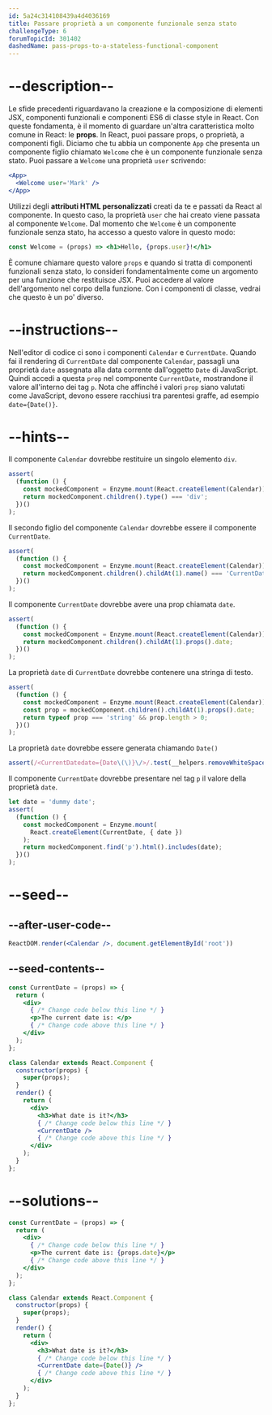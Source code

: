 ```yaml
---
id: 5a24c314108439a4d4036169
title: Passare proprietà a un componente funzionale senza stato
challengeType: 6
forumTopicId: 301402
dashedName: pass-props-to-a-stateless-functional-component
---
```


# --description--

Le sfide precedenti riguardavano la creazione e la composizione di elementi JSX, componenti funzionali e componenti ES6 di classe style in React. Con queste fondamenta, è il momento di guardare un'altra caratteristica molto comune in React: le **props**. In React, puoi passare props, o proprietà, a componenti figli. Diciamo che tu abbia un componente `App` che presenta un componente figlio chiamato `Welcome` che è un componente funzionale senza stato. Puoi passare a `Welcome` una proprietà `user` scrivendo:

```jsx
<App>
  <Welcome user='Mark' />
</App>
```

Utilizzi degli **attributi HTML personalizzati** creati da te e passati da React al componente. In questo caso, la proprietà `user` che hai creato viene passata al componente `Welcome`. Dal momento che `Welcome` è un componente funzionale senza stato, ha accesso a questo valore in questo modo:

```jsx
const Welcome = (props) => <h1>Hello, {props.user}!</h1>
```

È comune chiamare questo valore `props` e quando si tratta di componenti funzionali senza stato, lo consideri fondamentalmente come un argomento per una funzione che restituisce JSX. Puoi accedere al valore dell'argomento nel corpo della funzione. Con i componenti di classe, vedrai che questo è un po' diverso.

# --instructions--

Nell'editor di codice ci sono i componenti `Calendar` e `CurrentDate`. Quando fai il rendering di `CurrentDate` dal componente `Calendar`, passagli una proprietà `date` assegnata alla data corrente dall'oggetto `Date` di JavaScript. Quindi accedi a questa `prop` nel componente `CurrentDate`, mostrandone il valore all'interno dei tag `p`. Nota che affinché i valori `prop` siano valutati come JavaScript, devono essere racchiusi tra parentesi graffe, ad esempio `date={Date()}`.

# --hints--

Il componente `Calendar` dovrebbe restituire un singolo elemento `div`.

```js
assert(
  (function () {
    const mockedComponent = Enzyme.mount(React.createElement(Calendar));
    return mockedComponent.children().type() === 'div';
  })()
);
```

Il secondo figlio del componente `Calendar` dovrebbe essere il componente `CurrentDate`.

```js
assert(
  (function () {
    const mockedComponent = Enzyme.mount(React.createElement(Calendar));
    return mockedComponent.children().childAt(1).name() === 'CurrentDate';
  })()
);
```

Il componente `CurrentDate` dovrebbe avere una prop chiamata `date`.

```js
assert(
  (function () {
    const mockedComponent = Enzyme.mount(React.createElement(Calendar));
    return mockedComponent.children().childAt(1).props().date;
  })()
);
```

La proprietà `date` di `CurrentDate` dovrebbe contenere una stringa di testo.

```js
assert(
  (function () {
    const mockedComponent = Enzyme.mount(React.createElement(Calendar));
    const prop = mockedComponent.children().childAt(1).props().date;
    return typeof prop === 'string' && prop.length > 0;
  })()
);
```

La proprietà `date` dovrebbe essere generata chiamando `Date()`

```js
assert(/<CurrentDatedate={Date\(\)}\/>/.test(__helpers.removeWhiteSpace(code)));
```

Il componente `CurrentDate` dovrebbe presentare nel tag `p` il valore della proprietà `date`.

```js
let date = 'dummy date';
assert(
  (function () {
    const mockedComponent = Enzyme.mount(
      React.createElement(CurrentDate, { date })
    );
    return mockedComponent.find('p').html().includes(date);
  })()
);
```

# --seed--

## --after-user-code--

```jsx
ReactDOM.render(<Calendar />, document.getElementById('root'))
```

## --seed-contents--

```jsx
const CurrentDate = (props) => {
  return (
    <div>
      { /* Change code below this line */ }
      <p>The current date is: </p>
      { /* Change code above this line */ }
    </div>
  );
};

class Calendar extends React.Component {
  constructor(props) {
    super(props);
  }
  render() {
    return (
      <div>
        <h3>What date is it?</h3>
        { /* Change code below this line */ }
        <CurrentDate />
        { /* Change code above this line */ }
      </div>
    );
  }
};
```

# --solutions--

```jsx
const CurrentDate = (props) => {
  return (
    <div>
      { /* Change code below this line */ }
      <p>The current date is: {props.date}</p>
      { /* Change code above this line */ }
    </div>
  );
};

class Calendar extends React.Component {
  constructor(props) {
    super(props);
  }
  render() {
    return (
      <div>
        <h3>What date is it?</h3>
        { /* Change code below this line */ }
        <CurrentDate date={Date()} />
        { /* Change code above this line */ }
      </div>
    );
  }
};
```
